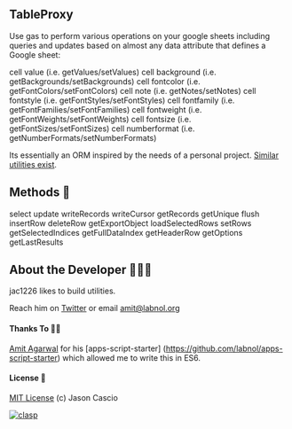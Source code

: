 ## TableProxy

Use gas to perform various operations on your google sheets including queries and updates based on almost any data attribute that defines a Google sheet:

cell value (i.e. getValues/setValues)
cell background (i.e. getBackgrounds/setBackgrounds)
cell fontcolor (i.e. getFontColors/setFontColors)
cell note (i.e. getNotes/setNotes)
cell fontstyle (i.e. getFontStyles/setFontStyles)
cell fontfamily (i.e. getFontFamilies/setFontFamilies)
cell fontweight (i.e. getFontWeights/setFontWeights)
cell fontsize (i.e. getFontSizes/setFontSizes)
cell numberformat (i.e. getNumberFormats/setNumberFormats)

Its essentially an ORM inspired by the needs of a personal project. [Similar utilities exist](https://github.com/itmammoth/Tamotsu).

## Methods 🚀

select
update
writeRecords
writeCursor
getRecords
getUnique
flush
insertRow
deleteRow
getExportObject
loadSelectedRows
setRows
getSelectedIndices
getFullDataIndex
getHeaderRow
getOptions
getLastResults


## About the Developer 👨🏼‍💻

jac1226 likes to build utilities.

Reach him on [Twitter](https://twitter.com/labnol) or email amit@labnol.org

#### Thanks To 🙏🏼

[Amit Agarwal](https://digitalinspiration.com/google-developer) for his [apps-script-starter] (https://github.com/labnol/apps-script-starter) which allowed me to write this in ES6.

#### License 📄

[MIT License](https://github.com/labnol/apps-script-starter/blob/master/LICENSE) (c) Jason Cascio

[![clasp](https://img.shields.io/badge/built%20with-clasp-4285f4.svg)](https://github.com/google/clasp)
